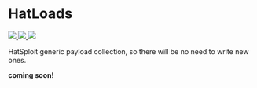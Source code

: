 # HatLoads

<p>
    <a href="https://entysec.netlify.app">
        <img src="https://img.shields.io/badge/developer-EntySec-3572a5.svg">
    </a>
    <a href="https://github.com/EntySec/HatLoads">
        <img src="https://img.shields.io/badge/language-Python-3572a5.svg">
    </a>
    <a href="https://github.com/EntySec/HatLoads/stargazers">
        <img src="https://img.shields.io/github/stars/EntySec/HatLoads?color=yellow">
    </a>
</p>

HatSploit generic payload collection, so there will be no need to write new ones.

******coming soon!******
